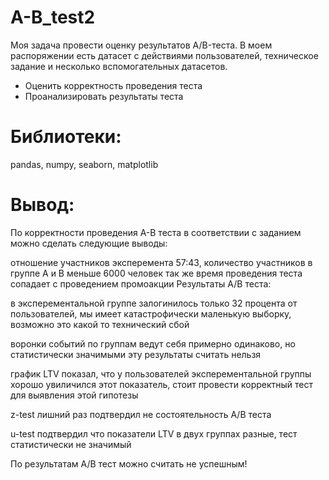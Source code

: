 # A-B_test2
Моя задача провести оценку результатов A/B-теста. В моем распоряжении есть датасет с действиями пользователей, техническое задание и несколько вспомогательных датасетов.
- Оценить корректность проведения теста
- Проанализировать результаты теста

# Библиотеки:
pandas, numpy, seaborn, matplotlib

# Вывод:
По корректности проведения А-В теста в соответствии с заданием можно сделать следующие выводы:

отношение участников эксперемента 57:43, количество участников в группе А и В меньше 6000 человек
так же время проведения теста сопадает с проведением промоакции
Результаты А/В теста:

в эксперементальной группе залогинилось только 32 процента от пользователей, мы имеет катастрофически маленькую выборку, возможно это какой то технический сбой

воронки событий по группам ведут себя примерно одинаково, но статистически значимыми эту результаты считать нельзя

график LTV показал, что у пользователей эксперементальной группы хорошо увиличился этот показатель, стоит провести корректный тест для выявления этой гипотезы

z-test лишний раз подтвердил не состоятельность А/В теста

u-test подтвердил что показатели LTV в двух группах разные, тест статистически не значимый

По результатам А/В тест можно считать не успешным!
